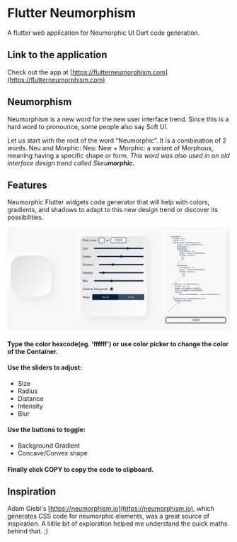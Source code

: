# Flutter Neumorphism

A flutter web application for Neumorphic UI Dart code generation.

## Link to the application
Check out the app at [https://flutterneumorphism.com](https://flutterneumorphism.com)


## Neumorphism

Neumorphism is a new word for the new user interface trend. Since this is a hard word to pronounce, some people also say Soft UI.

Let us start with the root of the word “Neumorphic”. It is a combination of 2 words. Neu and Morphic: Neu: New + Morphic: a variant of Morphous, meaning having a specific shape or form.  _This word was also used in an old interface design trend called Skeu_**_morphic._**

## Features

Neumorphic Flutter widgets code generator that will help with colors, gradients, and shadows to adapt to this new design trend or discover its possibilities.

![](images/image1.png)

#### Type the color hexcode(eg. 'ffffff') or use color picker to change the color of the Container.
#### Use the sliders to adjust:
- Size
- Radius
- Distance
- Intensity
- Blur
#### Use the buttons to toggle:
- Background Gradient
- Concave/Convex shape

#### Finally click **COPY** to copy the code to clipboard. 


## Inspiration

Adam Giebl's [https://neumorphism.io](https://neumorphism.io), which generates CSS code for neumorphic elements, was a great source of inspiration. A liitlle bit of exploration helped me understand the quick maths behind that. ;)

